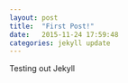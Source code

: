 ```yaml
---
layout: post
title:  "First Post!"
date:   2015-11-24 17:59:48
categories: jekyll update
---
```

Testing out Jekyll